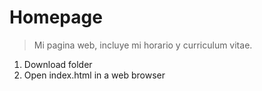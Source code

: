 # Homepage

> Mi pagina web, incluye mi horario y curriculum vitae.

1. Download folder
2. Open index.html in a web browser
